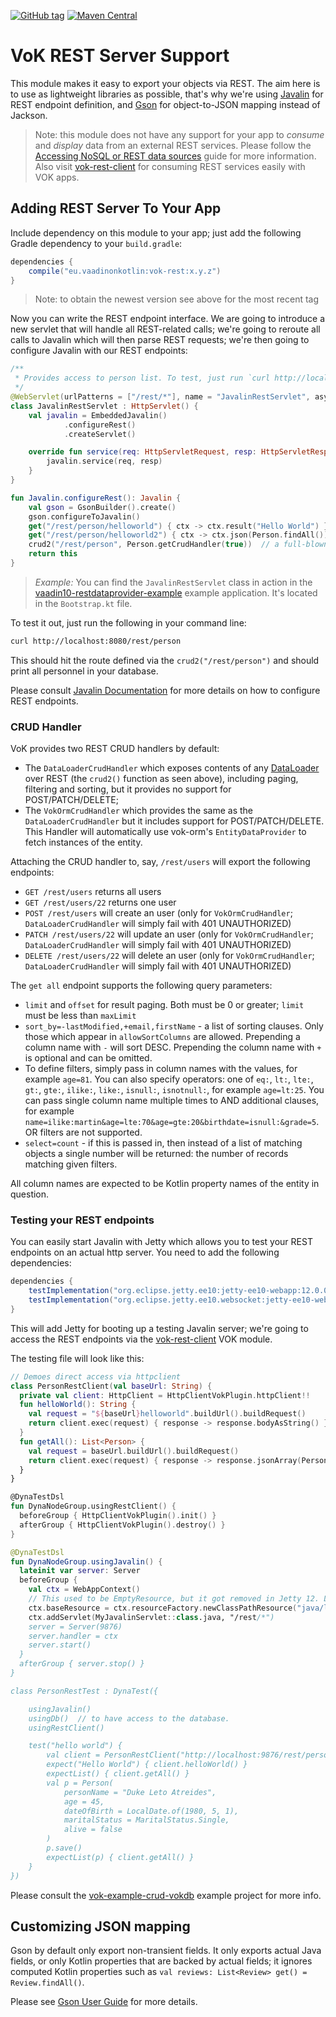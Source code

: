 [![GitHub tag](https://img.shields.io/github/tag/mvysny/vaadin-on-kotlin.svg)](https://github.com/mvysny/vaadin-on-kotlin/tags)
[![Maven Central](https://maven-badges.herokuapp.com/maven-central/eu.vaadinonkotlin/vok-rest/badge.svg)](https://maven-badges.herokuapp.com/maven-central/eu.vaadinonkotlin/vok-rest)

# VoK REST Server Support

This module makes it easy to export your objects via REST. The aim here is to use as lightweight libraries as possible,
that's why we're using [Javalin](https://javalin.io/) for REST endpoint definition, and [Gson](https://github.com/google/gson) for object-to-JSON mapping instead of
Jackson.

> Note: this module does not have any support for your app to *consume* and *display* data from an external REST services.
Please follow the [Accessing NoSQL or REST data sources](http://www.vaadinonkotlin.eu/nosql_rest_datasources.html) guide for more information.
Also visit [vok-rest-client](../vok-rest-client) for consuming REST services easily with VOK apps.

## Adding REST Server To Your App

Include dependency on this module to your app; just add the following Gradle dependency to your `build.gradle`:

```groovy
dependencies {
    compile("eu.vaadinonkotlin:vok-rest:x.y.z")
}
```

> Note: to obtain the newest version see above for the most recent tag

Now you can write the REST endpoint interface. We are going to introduce a new servlet that will handle all REST-related calls;
we're going to reroute all calls to Javalin which will then parse REST requests; we're then going to configure Javalin with our REST
endpoints:

```kotlin
/**
 * Provides access to person list. To test, just run `curl http://localhost:8080/rest/person`
 */
@WebServlet(urlPatterns = ["/rest/*"], name = "JavalinRestServlet", asyncSupported = false)
class JavalinRestServlet : HttpServlet() {
    val javalin = EmbeddedJavalin()
            .configureRest()
            .createServlet()

    override fun service(req: HttpServletRequest, resp: HttpServletResponse) {
        javalin.service(req, resp)
    }
}

fun Javalin.configureRest(): Javalin {
    val gson = GsonBuilder().create()
    gson.configureToJavalin()
    get("/rest/person/helloworld") { ctx -> ctx.result("Hello World") }
    get("/rest/person/helloworld2") { ctx -> ctx.json(Person.findAll()) }  // uses Gson
    crud2("/rest/person", Person.getCrudHandler(true))  // a full-blown CRUD Handler
    return this
}
```

> *Example:* You can find the `JavalinRestServlet` class in action in the [vaadin10-restdataprovider-example](https://gitlab.com/mvysny/vaadin10-restdataprovider-example)
example application. It's located in the `Bootstrap.kt` file.

To test it out, just run the following in your command line:

```bash
curl http://localhost:8080/rest/person
```

This should hit the route defined via the `crud2("/rest/person")` and should print all personnel in your database.

Please consult [Javalin Documentation](https://javalin.io/documentation) for more details on how to configure REST endpoints.

### CRUD Handler

VoK provides two REST CRUD handlers by default:

* The `DataLoaderCrudHandler` which exposes contents of any [DataLoader](https://gitlab.com/mvysny/vok-dataloader)
  over REST (the `crud2()` function as seen above), including paging, filtering and sorting, but it provides no support for POST/PATCH/DELETE;
* The `VokOrmCrudHandler` which provides the same as the `DataLoaderCrudHandler` but it includes support for POST/PATCH/DELETE.
  This Handler will automatically use vok-orm's `EntityDataProvider` to fetch instances of the entity.

Attaching the CRUD handler to, say, `/rest/users` will export the following endpoints:

* `GET /rest/users` returns all users
* `GET /rest/users/22` returns one user
* `POST /rest/users` will create an user (only for `VokOrmCrudHandler`; `DataLoaderCrudHandler` will simply fail with 401 UNAUTHORIZED)
* `PATCH /rest/users/22` will update an user (only for `VokOrmCrudHandler`; `DataLoaderCrudHandler` will simply fail with 401 UNAUTHORIZED)
* `DELETE /rest/users/22` will delete an user (only for `VokOrmCrudHandler`; `DataLoaderCrudHandler` will simply fail with 401 UNAUTHORIZED)

The `get all` endpoint supports the following query parameters:

* `limit` and `offset` for result paging. Both must be 0 or greater; `limit` must be less than `maxLimit`
* `sort_by=-lastModified,+email,firstName` - a list of sorting clauses.
Only those which appear in `allowSortColumns` are allowed. Prepending a column name with
`-` will sort DESC. Prepending the column name with `+` is optional and can be omitted.
* To define filters, simply pass in column names with the values, for example `age=81`. You can also specify operators: one of
`eq:`, `lt:`, `lte:`, `gt:`, `gte:`, `ilike:`, `like:`, `isnull:`, `isnotnull:`, for example `age=lt:25`. You can pass single column name
multiple times to AND additional clauses, for example `name=ilike:martin&age=lte:70&age=gte:20&birthdate=isnull:&grade=5`. OR filters are not supported.
* `select=count` - if this is passed in, then instead of a list of matching objects a single number will be returned: the number of
records matching given filters.

All column names are expected to be Kotlin property names of the entity in question.

### Testing your REST endpoints

You can easily start Javalin with Jetty which allows you to test your REST endpoints on an actual http server. You need to add the following dependencies:

```gradle
dependencies {
    testImplementation("org.eclipse.jetty.ee10:jetty-ee10-webapp:12.0.0")
    testImplementation("org.eclipse.jetty.ee10.websocket:jetty-ee10-websocket-jakarta-server:12.0.0")
}
```

This will add Jetty for booting up a testing Javalin server; we're going to access the REST endpoints via the [vok-rest-client](../vok-rest-client) VOK module.

The testing file will look like this:

```kotlin
// Demoes direct access via httpclient
class PersonRestClient(val baseUrl: String) {
  private val client: HttpClient = HttpClientVokPlugin.httpClient!!
  fun helloWorld(): String {
    val request = "${baseUrl}helloworld".buildUrl().buildRequest()
    return client.exec(request) { response -> response.bodyAsString() }
  }
  fun getAll(): List<Person> {
    val request = baseUrl.buildUrl().buildRequest()
    return client.exec(request) { response -> response.jsonArray(Person::class.java) }
  }
}

@DynaTestDsl
fun DynaNodeGroup.usingRestClient() {
  beforeGroup { HttpClientVokPlugin().init() }
  afterGroup { HttpClientVokPlugin().destroy() }
}

@DynaTestDsl
fun DynaNodeGroup.usingJavalin() {
  lateinit var server: Server
  beforeGroup {
    val ctx = WebAppContext()
    // This used to be EmptyResource, but it got removed in Jetty 12. Let's use some dummy resource instead.
    ctx.baseResource = ctx.resourceFactory.newClassPathResource("java/lang/String.class")
    ctx.addServlet(MyJavalinServlet::class.java, "/rest/*")
    server = Server(9876)
    server.handler = ctx
    server.start()
  }
  afterGroup { server.stop() }
}

class PersonRestTest : DynaTest({

    usingJavalin()
    usingDb()  // to have access to the database.
    usingRestClient()

    test("hello world") {
        val client = PersonRestClient("http://localhost:9876/rest/person/")
        expect("Hello World") { client.helloWorld() }
        expectList() { client.getAll() }
        val p = Person(
            personName = "Duke Leto Atreides",
            age = 45,
            dateOfBirth = LocalDate.of(1980, 5, 1),
            maritalStatus = MaritalStatus.Single,
            alive = false
        )
        p.save()
        expectList(p) { client.getAll() }
    }
})
```

Please consult the [vok-example-crud-vokdb](../vok-example-crud-vokdb) example project for more info.

## Customizing JSON mapping

Gson by default only export non-transient fields. It only exports actual Java fields, or only Kotlin properties that are backed by actual fields;
it ignores computed Kotlin properties such as `val reviews: List<Review> get() = Review.findAll()`.

Please see [Gson User Guide](https://github.com/google/gson/blob/master/UserGuide.md) for more details.
